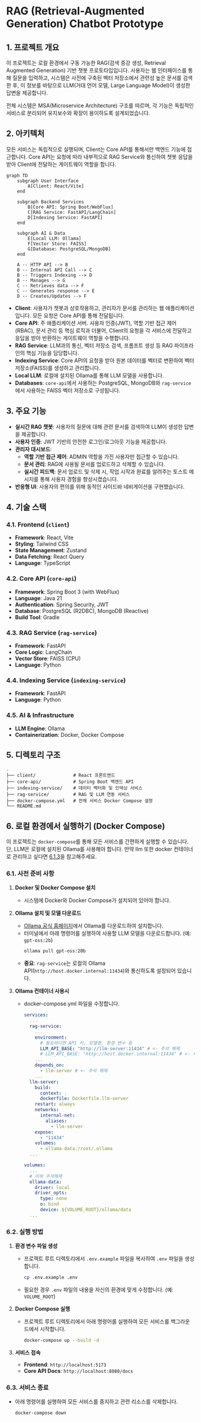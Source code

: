 # RAG (Retrieval-Augmented Generation) Chatbot Prototype

## 1. 프로젝트 개요

이 프로젝트는 로컬 환경에서 구동 가능한 RAG(검색 증강 생성, Retrieval Augmented Generation) 기반 챗봇 프로토타입입니다. 사용자는 웹 인터페이스를 통해 질문을 입력하고, 시스템은 사전에 구축된 벡터 저장소에서 관련성 높은 문서를 검색한 후, 이 정보를 바탕으로 LLM(거대 언어 모델, Large Language Model)이 생성한 답변을 제공합니다.

전체 시스템은 MSA(Microservice Architecture) 구조를 따르며, 각 기능은 독립적인 서비스로 분리되어 유지보수와 확장이 용이하도록 설계되었습니다.

## 2. 아키텍처

모든 서비스는 독립적으로 실행되며, Client는 Core API를 통해서만 백엔드 기능에 접근합니다. Core API는 요청에 따라 내부적으로 RAG Service와 통신하여 챗봇 응답을 받아 Client에 전달하는 게이트웨이 역할을 합니다.

```mermaid
graph TD
    subgraph User Interface
        A[Client: React/Vite]
    end

    subgraph Backend Services
        B[Core API: Spring Boot/WebFlux]
        C[RAG Service: FastAPI/LangChain]
        D[Indexing Service: FastAPI]
    end

    subgraph AI & Data
        E[Local LLM: Ollama]
        F[Vector Store: FAISS]
        G[Database: PostgreSQL/MongoDB]
    end

    A -- HTTP API --> B
    B -- Internal API Call --> C
    B -- Triggers Indexing --> D
    B -- Manages --> G
    C -- Retrieves data --> F
    C -- Generates response --> E
    D -- Creates/Updates --> F
```

- **Client**: 사용자가 챗봇과 상호작용하고, 관리자가 문서를 관리하는 웹 애플리케이션입니다. 모든 요청은 Core API를 통해 전달됩니다.
- **Core API**: 주 애플리케이션 서버. 사용자 인증(JWT), 역할 기반 접근 제어(RBAC), 문서 관리 등 핵심 로직과 더불어, Client의 요청을 각 서비스에 전달하고 응답을 받아 반환하는 게이트웨이 역할을 수행합니다.
- **RAG Service**: LLM과의 통신, 벡터 저장소 검색, 프롬프트 생성 등 RAG 파이프라인의 핵심 기능을 담당합니다.
- **Indexing Service**: Core API의 요청을 받아 원본 데이터를 벡터로 변환하여 벡터 저장소(FAISS)를 생성하고 관리합니다.
- **Local LLM**: 로컬에 설치된 Ollama를 통해 LLM 모델을 사용합니다.
- **Databases**: `core-api`에서 사용하는 PostgreSQL, MongoDB와 `rag-service`에서 사용하는 FAISS 벡터 저장소로 구성됩니다.

## 3. 주요 기능

- **실시간 RAG 챗봇**: 사용자의 질문에 대해 관련 문서를 검색하여 LLM이 생성한 답변을 제공합니다.
- **사용자 인증**: JWT 기반의 안전한 로그인/로그아웃 기능을 제공합니다.
- **관리자 대시보드**:
    - **역할 기반 접근 제어**: ADMIN 역할을 가진 사용자만 접근할 수 있습니다.
    - **문서 관리**: RAG에 사용될 문서를 업로드하고 삭제할 수 있습니다.
    - **실시간 피드백**: 문서 업로드 및 삭제 시, 작업 시작과 완료를 알려주는 토스트 메시지를 통해 사용자 경험을 향상시켰습니다.
- **반응형 UI**: 사용자의 편의를 위해 동적인 사이드바 네비게이션을 구현했습니다.

## 4. 기술 스택

### 4.1. Frontend (`client`)
- **Framework**: React, Vite
- **Styling**: Tailwind CSS
- **State Management**: Zustand
- **Data Fetching**: React Query
- **Language**: TypeScript

### 4.2. Core API (`core-api`)
- **Framework**: Spring Boot 3 (with WebFlux)
- **Language**: Java 21
- **Authentication**: Spring Security, JWT
- **Database**: PostgreSQL (R2DBC), MongoDB (Reactive)
- **Build Tool**: Gradle

### 4.3. RAG Service (`rag-service`)
- **Framework**: FastAPI
- **Core Logic**: LangChain
- **Vector Store**: FAISS (CPU)
- **Language**: Python

### 4.4. Indexing Service (`indexing-service`)
- **Framework**: FastAPI
- **Language**: Python

### 4.5. AI & Infrastructure
- **LLM Engine**: Ollama
- **Containerization**: Docker, Docker Compose

## 5. 디렉토리 구조

```
.
├── client/              # React 프론트엔드
├── core-api/            # Spring Boot 백엔드 API
├── indexing-service/    # 데이터 벡터화 및 인덱싱 서비스
├── rag-service/         # RAG 및 LLM 연동 서비스
├── docker-compose.yml   # 전체 서비스 Docker Compose 설정
└── README.md
```

## 6. 로컬 환경에서 실행하기 (Docker Compose)

이 프로젝트는 `docker-compose`를 통해 모든 서비스를 간편하게 실행할 수 있습니다. 단, LLM은 로컬에 설치된 Ollama를 사용해야 합니다. 만약 llm 또한 docker 컨테이너로 관리하고 싶다면 [6.1.3](#613-ollama-컨테이너-사용시)을 참고해주세요.

### 6.1. 사전 준비 사항

1.  **Docker 및 Docker Compose 설치**
    - 시스템에 Docker와 Docker Compose가 설치되어 있어야 합니다.

2.  **Ollama 설치 및 모델 다운로드**
    - [Ollama 공식 홈페이지](https://ollama.com/)에서 Ollama를 다운로드하여 설치합니다.
    - 터미널에서 아래 명령어를 실행하여 사용할 LLM 모델을 다운로드합니다. (예: `gpt-oss:2b`)
      ```bash
      ollama pull gpt-oss:20b
      ```
    - **중요**: `rag-service`는 로컬의 Ollama API(`http://host.docker.internal:11434`)와 통신하도록 설정되어 있습니다.

3. **Ollama 컨테이너 사용시**
    - docker-compose.yml 파일을 수정합니다.
      ```yaml
      services:
        ...
        rag-service:
          ...
          environment:
            # 필요하다면 API 키, 모델명, 환경 변수 등
            LLM_API_BASE: "http://llm-server:11434" # <- 주석 해제
            # LLM_API_BASE: "http://host.docker.internal:11434" # <- 새롭게 주석처리
          ...
          depends_on:
            - llm-server # <- 주석 해제
          ...
        llm-server:
          build:
            context: .
            dockerfile: Dockerfile.llm-server
          restart: always
          networks:
            internal-net:
              aliases:
                - llm-server
          expose:
            - "11434"
          volumes:
            - ollama-data:/root/.ollama
        ...
      
      volumes:
        ...
        # 이하 주석해제
        ollama-data:
          driver: local
          driver_opts:
            type: none
            o: bind
            device: ${VOLUME_ROOT}/ollama/data
        ...
      ```

### 6.2. 실행 방법

1.  **환경 변수 파일 생성**
    - 프로젝트 루트 디렉토리에서 `.env.example` 파일을 복사하여 `.env` 파일을 생성합니다.
      ```bash
      cp .env.example .env
      ```
    - 필요한 경우 `.env` 파일의 내용을 자신의 환경에 맞게 수정합니다. (예: `VOLUME_ROOT`)

2.  **Docker Compose 실행**
    - 프로젝트 루트 디렉토리에서 아래 명령어를 실행하여 모든 서비스를 백그라운드에서 시작합니다.
      ```bash
      docker-compose up --build -d
      ```

3.  **서비스 접속**
    - **Frontend**: `http://localhost:5173`
    - **Core API Docs**: `http://localhost:8080/docs`

### 6.3. 서비스 종료

- 아래 명령어를 실행하여 모든 서비스를 중지하고 관련 리소스를 삭제합니다.
  ```bash
  docker-compose down
  ```
